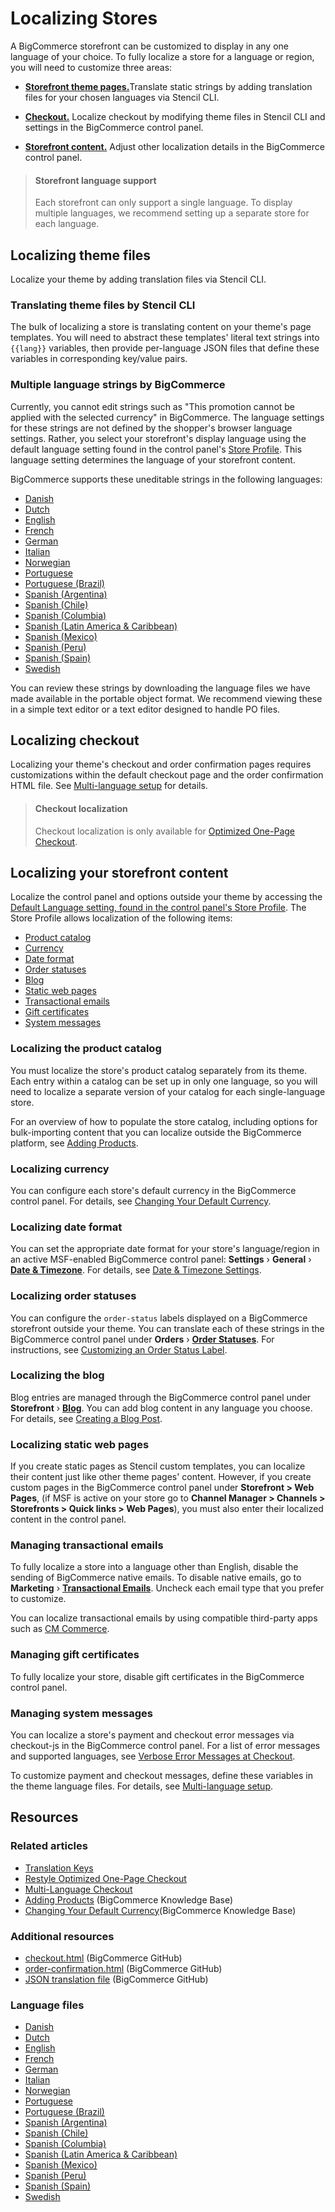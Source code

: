 # Localizing Stores



A BigCommerce storefront can be customized to display in any one language of your choice. To fully localize a store for a language or region, you will need to customize three areas:


* [**Storefront theme pages.**](#translating-theme-files-by-stencil-cli)Translate static strings by adding translation files for your chosen languages via Stencil CLI.

* [**Checkout.**](#localizing-checkout) Localize checkout by modifying theme files in Stencil CLI and settings in the BigCommerce control panel.

* [**Storefront content.**](#localizing-your-storefront-content) Adjust other localization details in the BigCommerce control panel.

<!-- theme: info -->
> #### Storefront language support
> Each storefront can only support a single language. To display multiple languages, we recommend setting up a separate store for each language.



## Localizing theme files

Localize your theme by adding translation files via Stencil CLI.

### Translating theme files by Stencil CLI

The bulk of localizing a store is translating content on your theme's page templates. You will need to abstract these templates' literal text strings into `{{lang}}` variables, then provide per-language JSON files that define these variables in corresponding key/value pairs.

### Multiple language strings by BigCommerce

Currently, you cannot edit strings such as "This promotion cannot be applied with the selected currency" in BigCommerce. The language settings for these strings are not defined by the shopper's browser language settings. Rather, you select your storefront's display language using the default language setting found in the control panel's [Store Profile](https://support.bigcommerce.com/s/article/Store-Profile-Settings#locale). This language setting determines the language of your storefront content.


BigCommerce supports these uneditable strings in the following languages:
* [Danish](https://raw.githubusercontent.com/bigcommerce/dev-docs/master/assets/json/da.json)
* [Dutch](https://raw.githubusercontent.com/bigcommerce/dev-docs/master/assets/json/nl.json)
* [English](https://raw.githubusercontent.com/bigcommerce/dev-docs/master/assets/json/en.json)
* [French](https://raw.githubusercontent.com/bigcommerce/dev-docs/master/assets/json/fr.json)
* [German](https://raw.githubusercontent.com/bigcommerce/dev-docs/master/assets/json/de.json)
* [Italian](https://raw.githubusercontent.com/bigcommerce/dev-docs/master/assets/json/it.json)
* [Norwegian](https://raw.githubusercontent.com/bigcommerce/dev-docs/master/assets/json/no.json)
* [Portuguese](https://raw.githubusercontent.com/bigcommerce/dev-docs/master/assets/json/pt.json)
* [Portuguese (Brazil)](https://raw.githubusercontent.com/bigcommerce/dev-docs/master/assets/json/pt-BR.json)
* [Spanish (Argentina)](https://raw.githubusercontent.com/bigcommerce/dev-docs/master/assets/json/es-AR.json)
* [Spanish (Chile)](https://raw.githubusercontent.com/bigcommerce/dev-docs/master/assets/json/es-CL.json)
* [Spanish (Columbia)](https://raw.githubusercontent.com/bigcommerce/dev-docs/master/assets/json/es-CO.json)
* [Spanish (Latin America & Caribbean)](https://raw.githubusercontent.com/bigcommerce/dev-docs/master/assets/json/es-419.json)
* [Spanish (Mexico)](https://raw.githubusercontent.com/bigcommerce/dev-docs/master/assets/json/es-MX.json)
* [Spanish (Peru)](https://raw.githubusercontent.com/bigcommerce/dev-docs/master/assets/json/es-PE.json)
* [Spanish (Spain)](https://raw.githubusercontent.com/bigcommerce/dev-docs/master/assets/json/es.json)
* [Swedish](https://raw.githubusercontent.com/bigcommerce/dev-docs/master/assets/json/sv.json)


You can review these strings by downloading the language files we have made available in the portable object format. We recommend viewing these in a simple text editor or a text editor designed to handle PO files.

## Localizing checkout

Localizing your theme's checkout and order confirmation pages requires customizations within the default checkout page and the order confirmation HTML file. See [Multi-language setup](/stencil-docs/localization/multi-language-checkout) for details.


<!-- theme: warning -->
> #### Checkout localization
> Checkout localization is only available for [Optimized One-Page Checkout](/stencil-docs/customizing-checkout/optimized-one-page-checkout).



## Localizing your storefront content

Localize the control panel and options outside your theme by accessing the [Default Language setting, found in the control panel's Store Profile](https://support.bigcommerce.com/s/article/Store-Profile-Settings#locale). The Store Profile allows localization of the following items:

* [Product catalog](#localizing-the-product-catalog)
* [Currency](#localizing-currency)
* [Date format](#localizing-date-format)
* [Order statuses](#localizing-order-statuses)
* [Blog](#localizing-the-blog)
* [Static web pages](#localizing-static-web-pages)
* [Transactional emails](#managing-transactional-emails)
* [Gift certificates](#managing-gift-certificates)
* [System messages](#managing-system-messages)

### Localizing the product catalog

You must localize the store's product catalog separately from its theme. Each entry within a catalog can be set up in only one language, so you will need to localize a separate version of your catalog for each single-language store.

For an overview of how to populate the store catalog, including options for bulk-importing content that you can localize outside the BigCommerce platform, see [Adding Products](https://support.bigcommerce.com/s/article/Adding-Products-v3).

### Localizing currency
You can configure each store's default currency in the BigCommerce control panel. For details, see [Changing Your Default Currency](https://support.bigcommerce.com/s/article/Managing-Currencies#default).

### Localizing date format
You can set the appropriate date format for your store's language/region in an active MSF-enabled BigCommerce control panel: **Settings** › **General** › [**Date & Timezone**](http://login.bigcommerce.com/deep-links/manage/settings/store). For details, see [Date & Timezone Settings](https://support.bigcommerce.com/s/article/Store-Settings#date-time).

### Localizing order statuses
You can configure the `order-status` labels displayed on a BigCommerce storefront outside your theme. You can translate each of these strings in the BigCommerce control panel under **Orders** ›
 [**Order Statuses**](http://login.bigcommerce.com/deep-links/manage/orders/order-statuses). For instructions, see [Customizing an Order Status Label](https://support.bigcommerce.com/s/article/Order-Statuses#rename).

### Localizing the blog
Blog entries are managed through the BigCommerce control panel under **Storefront** ›
 [**Blog**](https://login.mybigcommerce.com/manage/content/blog). You can add blog content in any language you choose. For details, see [Creating a Blog Post](https://support.bigcommerce.com/s/article/Using-the-Built-In-Blog#creating-post).

### Localizing static web pages
If you create static pages as Stencil custom templates, you can localize their content just like other theme pages' content. However, if you create custom pages in the BigCommerce control panel under **Storefront > Web Pages**, (if MSF is active on your store go to **Channel Manager > Channels > Storefronts > Quick links > Web Pages**), you must also enter their localized content in the control panel.

### Managing transactional emails

To fully localize a store into a language other than English, disable the sending of BigCommerce native emails. To disable native emails, go to **Marketing** › [**Transactional Emails**](http://login.bigcommerce.com/deep-links/manage/transactional-emails). Uncheck each email type that you prefer to customize.

You can localize transactional emails by using compatible third-party apps such as [CM Commerce](https://www.bigcommerce.com/apps/cm-commerce/).

### Managing gift certificates

To fully localize your store, disable gift certificates in the BigCommerce control panel.

### Managing system messages
You can localize a store's payment and checkout error messages via checkout-js in the BigCommerce control panel. For a list of error messages and supported languages, see [Verbose Error Messages at Checkout](https://support.bigcommerce.com/s/article/Optimized-Single-Page-Checkout#verbose).

To customize payment and checkout messages, define these variables in the theme language files. For details, see [Multi-language setup](/stencil-docs/localization/multi-language-checkout#multi-language-setup).


## Resources

### Related articles

* [Translation Keys](/stencil-docs/localization/translation-keys)
* [Restyle Optimized One-Page Checkout](/stencil-docs/customizing-checkout/optimized-one-page-checkout)
* [Multi-Language Checkout](/stencil-docs/localization/multi-language-checkout)
* [Adding Products](https://support.bigcommerce.com/s/article/Adding-Products-v3) (BigCommerce Knowledge Base)
* [Changing Your Default Currency](https://support.bigcommerce.com/s/article/Managing-Currencies#default)(BigCommerce Knowledge Base)

### Additional resources

* [checkout.html](https://github.com/bigcommerce/cornerstone/blob/master/templates/pages/checkout.html) (BigCommerce GitHub)
* [order-confirmation.html](https://github.com/bigcommerce/cornerstone/blob/master/templates/pages/order-confirmation.html) (BigCommerce GitHub)
* [JSON translation file](https://github.com/bigcommerce/cornerstone/tree/master/lang) (BigCommerce GitHub)

### Language files

* [Danish](https://raw.githubusercontent.com/bigcommerce/dev-docs/master/assets/json/da.json)
* [Dutch](https://raw.githubusercontent.com/bigcommerce/dev-docs/master/assets/PO/storefront-nl-NL.po)
* [English](https://raw.githubusercontent.com/bigcommerce/dev-docs/master/assets/json/en.json)
* [French](https://raw.githubusercontent.com/bigcommerce/dev-docs/master/assets/PO/storefront-fr-FR.po)
* [German](https://raw.githubusercontent.com/bigcommerce/dev-docs/master/assets/PO/storefront-de-DE.po)
* [Italian](https://raw.githubusercontent.com/bigcommerce/dev-docs/master/assets/PO/storefront-it-IT.po)
* [Norwegian](https://raw.githubusercontent.com/bigcommerce/dev-docs/master/assets/json/no.json)
* [Portuguese](https://raw.githubusercontent.com/bigcommerce/dev-docs/master/assets/json/pt.json)
* [Portuguese (Brazil)](https://raw.githubusercontent.com/bigcommerce/dev-docs/master/assets/PO/storefront-pt-BR.po)
* [Spanish (Argentina)](https://raw.githubusercontent.com/bigcommerce/dev-docs/master/assets/json/es-AR.json)
* [Spanish (Chile)](https://raw.githubusercontent.com/bigcommerce/dev-docs/master/assets/json/es-CL.json)
* [Spanish (Columbia)](https://raw.githubusercontent.com/bigcommerce/dev-docs/master/assets/json/es-CO.json)
* [Spanish (Latin America & Caribbean)](https://raw.githubusercontent.com/bigcommerce/dev-docs/master/assets/json/es-419.json)
* [Spanish (Mexico)](https://raw.githubusercontent.com/bigcommerce/dev-docs/master/assets/PO/storefront-es-MX.po)
* [Spanish (Peru)](https://raw.githubusercontent.com/bigcommerce/dev-docs/master/assets/json/es-PE.json)
* [Spanish (Spain)](https://raw.githubusercontent.com/bigcommerce/dev-docs/master/assets/PO/storefront-es-ES.po)
* [Swedish](https://raw.githubusercontent.com/bigcommerce/dev-docs/master/assets/PO/storefront-sv-SE.po)
